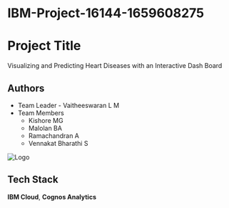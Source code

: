 # IBM-Project-16144-1659608275

# Project Title

Visualizing and Predicting Heart Diseases with an Interactive Dash Board


## Authors

- Team Leader - Vaitheeswaran L M
- Team Members 
    - Kishore MG 
    - Malolan BA
    - Ramachandran A
    - Vennakat Bharathi S



![Logo](https://qmetrix.com.sg/wp-content/uploads/2020/07/ibm-cognos-analytics.png.webp)


## Tech Stack

**IBM Cloud**, **Cognos Analytics**


